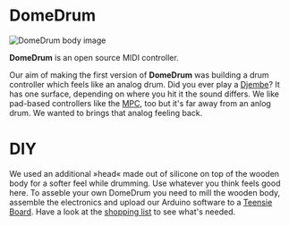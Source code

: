 # DomeDrum

![DomeDrum body image](http://i.imgur.com/DR0EQro.jpg)

**DomeDrum** is an open source MIDI controller.

Our aim of making the first version of **DomeDrum** was building a drum controller which feels like an analog drum. Did you ever play a [Djembe](http://en.wikipedia.org/wiki/Djembe)? It has one surface, depending on where you hit it the sound differs. We like pad-based controllers like the [MPC](http://en.wikipedia.org/wiki/Music_Production_Center), too but it's far away from an anlog drum. We wanted to brings that analog feeling back.

# DIY

We used an additional »head« made out of silicone on top of the wooden body for a softer feel while drumming. Use whatever you think feels good here.
To asseble your own DomeDrum you need to mill the wooden body, assemble the electronics and upload our Arduino software to a [Teensie Board](http://www.pjrc.com/teensy/).
Have a look at the [shopping list](https://github.com/subtub/DomeDrum/blob/master/Shopping_List.md) to see what's needed.

